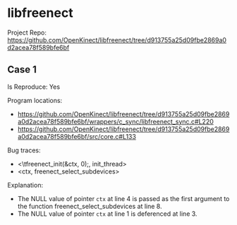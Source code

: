 # libfreenect

Project Repo: https://github.com/OpenKinect/libfreenect/tree/d913755a25d09fbe2869a0d2acea78f589bfe6bf

## Case 1

Is Reproduce: Yes

Program locations:

* https://github.com/OpenKinect/libfreenect/tree/d913755a25d09fbe2869a0d2acea78f589bfe6bf/wrappers/c_sync/libfreenect_sync.c#L220
* https://github.com/OpenKinect/libfreenect/tree/d913755a25d09fbe2869a0d2acea78f589bfe6bf/src/core.c#L133

Bug traces:

* <\tfreenect_init(&ctx, 0);, init_thread>
* <ctx, freenect_select_subdevices>

Explanation:

* The NULL value of pointer `ctx` at line 4 is passed as the first argument to the function freenect_select_subdevices at line 8.
* The NULL value of pointer `ctx` at line 1 is deferenced at line 3.


